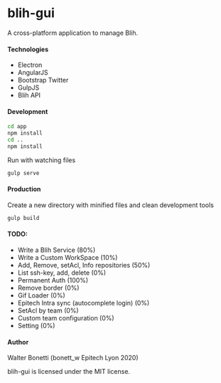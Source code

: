 <!--
@Author: Walter Bonetti <IniterWorker>
@Date:   2016-06-06T00:19:14+02:00
@Email:  walter.bonetti@epitech.eu
@Last modified by:   IniterWorker
@Last modified time: 2016-06-07T20:55:04+02:00
@License: MIT
-->

# blih-gui
A cross-platform application to manage Blih.

#### Technologies
* Electron
* AngularJS
* Bootstrap Twitter
* GulpJS
* Blih API

#### Development

```sh
cd app
npm install
cd ..
npm install
```

Run with watching files

```sh
gulp serve
```

#### Production

Create a new directory with minified files and clean development tools

```sh
gulp build
```

#### TODO:
* Write a Blih Service (80%)
* Write a Custom WorkSpace (10%)
* Add, Remove, setAcl, Info repositories (50%)
* List ssh-key, add, delete (0%)
* Permanent Auth (100%)
* Remove border (0%)
* Gif Loader (0%)
* Epitech Intra sync (autocomplete login) (0%)
* SetAcl by team (0%)
* Custom team configuration (0%)
* Setting (0%)

#### Author
Walter Bonetti (bonett_w Epitech Lyon 2020)

blih-gui is licensed under the MIT license.
